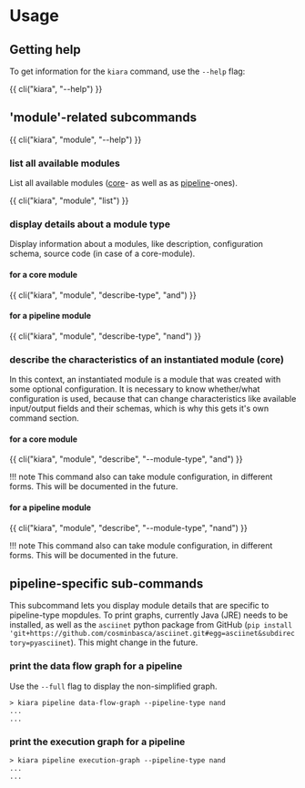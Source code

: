 # Usage


## Getting help

To get information for the `kiara` command, use the ``--help`` flag:

{{ cli("kiara", "--help") }}

## 'module'-related subcommands

{{ cli("kiara", "module", "--help") }}

### list all available modules

List all available modules ([core](/modules/core_modules)- as well as as [pipeline](/modules/pipeline_modules)-ones).

{{ cli("kiara", "module", "list") }}

### display details about a module type

Display information about a modules, like description, configuration schema, source code (in case of a core-module).

#### for a core module

{{ cli("kiara", "module", "describe-type", "and") }}

#### for a pipeline module

{{ cli("kiara", "module", "describe-type", "nand") }}

### describe the characteristics of an instantiated module (core)

In this context, an instantiated module is a module that was created with some optional configuration. It is necessary to know whether/what configuration is used, because that can change characteristics like available input/output fields and their schemas, which is why this gets it's own command section.

#### for a core module

{{ cli("kiara", "module", "describe", "--module-type", "and") }}

!!! note
This command also can take module configuration, in different forms. This will be documented in the future.

#### for a pipeline module

{{ cli("kiara", "module", "describe", "--module-type", "nand") }}

!!! note
This command also can take module configuration, in different forms. This will be documented in the future.

## pipeline-specific sub-commands

This subcommand lets you display module details that are specific to pipeline-type mopdules.
To print graphs, currently Java (JRE) needs to be installed, as well as the ``asciinet`` python package from GitHub (``pip install 'git+https://github.com/cosminbasca/asciinet.git#egg=asciinet&subdirectory=pyasciinet``). This might change in the future.

### print the data flow graph for a pipeline

Use the ``--full`` flag to display the non-simplified graph.

```
> kiara pipeline data-flow-graph --pipeline-type nand
...
...
```

### print the execution graph for a pipeline

```
> kiara pipeline execution-graph --pipeline-type nand
...
...
```

